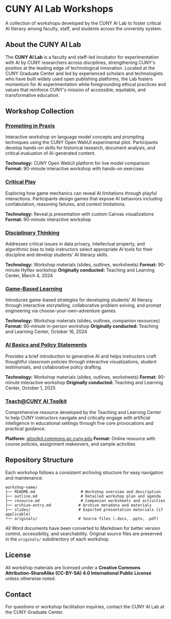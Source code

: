 # CUNY AI Lab Workshops

A collection of workshops developed by the CUNY AI Lab to foster critical AI literacy among faculty, staff, and students across the university system.

## About the CUNY AI Lab

The **CUNY AI Lab** is a faculty and staff-led incubator for experimentation with AI by CUNY researchers across disciplines, strengthening CUNY's position at the leading edge of technological innovation. Located at the CUNY Graduate Center and led by experienced scholars and technologists who have built widely used open publishing platforms, the Lab fosters momentum for AI experimentation while foregrounding ethical practices and values that reinforce CUNY's mission of accessible, equitable, and transformative education.

## Workshop Collection

### [Prompting in Praxis](./prompting-in-praxis/)
Interactive workshop on language model concepts and prompting techniques using the CUNY Open WebUI experimental pilot. Participants develop hands-on skills for historical research, document analysis, and critical evaluation of AI-generated content.

**Technology:** CUNY Open WebUI platform for live model comparison
**Format:** 90-minute interactive workshop with hands-on exercises

### [Critical Play](./critical-play/)
Exploring how game mechanics can reveal AI limitations through playful interactions. Participants design games that expose AI behaviors including confabulation, reasoning failures, and context limitations.

**Technology:** Reveal.js presentation with custom Canvas visualizations
**Format:** 90-minute interactive workshop

### [Disciplinary Thinking](./disciplinary-thinking/)
Addresses critical issues in data privacy, intellectual property, and algorithmic bias to help instructors select appropriate AI tools for their discipline and develop students' AI literacy skills.

**Technology:** Workshop materials (slides, outlines, worksheets)
**Format:** 90-minute Hyflex workshop
**Originally conducted:** Teaching and Learning Center, March 4, 2024

### [Game-Based Learning](./game-based-learning/)
Introduces game-based strategies for developing students' AI literacy through interactive storytelling, collaborative problem solving, and prompt engineering via choose-your-own-adventure games.

**Technology:** Workshop materials (slides, outlines, companion resources)
**Format:** 90-minute in-person workshop
**Originally conducted:** Teaching and Learning Center, October 16, 2024

### [AI Basics and Policy Statements](./ai-policy-basics/)
Provides a brief introduction to generative AI and helps instructors craft thoughtful classroom policies through interactive visualizations, student testimonials, and collaborative policy drafting.

**Technology:** Workshop materials (slides, outlines, worksheets)
**Format:** 90-minute interactive workshop
**Originally conducted:** Teaching and Learning Center, October 1, 2025

### [Teach@CUNY AI Toolkit](./tcuny-ai-toolkit/)
Comprehensive resource developed by the Teaching and Learning Center to help CUNY instructors navigate and critically engage with artificial intelligence in educational settings through five core provocations and practical guidance.

**Platform:** [aitoolkit.commons.gc.cuny.edu](https://aitoolkit.commons.gc.cuny.edu/)
**Format:** Online resource with course policies, assignment makeovers, and sample activities

## Repository Structure

Each workshop follows a consistent archiving structure for easy navigation and maintenance:

```
workshop-name/
├── README.md                    # Workshop overview and description
├── outline.md                   # Detailed workshop plan and agenda
├── resource.md                  # Companion worksheets and activities
├── archive-entry.md            # Archive metadata and materials
├── slides/                     # Exported presentation materials (if applicable)
└── originals/                  # Source files (.docx, .pptx, .pdf)
```

All Word documents have been converted to Markdown for better version control, accessibility, and searchability. Original source files are preserved in the `originals/` subdirectory of each workshop.

## License

All workshop materials are licensed under a **Creative Commons Attribution-ShareAlike (CC-BY-SA) 4.0 International Public License** unless otherwise noted.

## Contact

For questions or workshop facilitation inquiries, contact the CUNY AI Lab at the CUNY Graduate Center.
